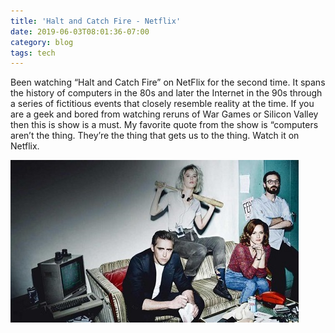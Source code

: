 ```yaml
---
title: 'Halt and Catch Fire - Netflix'
date: 2019-06-03T08:01:36-07:00
category: blog 
tags: tech 
---
```


Been watching “Halt and Catch Fire” on NetFlix for the second time. It spans the history of computers in the 80s and later the Internet in the 90s through a series of fictitious events that closely resemble reality at the time. If you are a geek and bored from watching reruns of War Games or Silicon Valley then this is show is a must. My favorite quote from the show is “computers aren’t the thing. They’re the thing that gets us to the thing. Watch it on Netflix.

![image 1](/assets/images/events/0-2.jpeg)